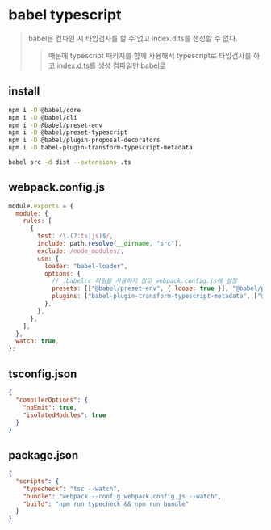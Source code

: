 # babel typescript

> babel은 컴파일 시 타입검사를 할 수 없고 index.d.ts를 생성할 수 없다.
>
> > 때문에 typescript 패키지를 함께 사용해서 typescript로 타입검사를 하고 index.d.ts를 생성 컴파일만 babel로

## install

```sh
npm i -D @babel/core
npm i -D @babel/cli
npm i -D @babel/preset-env
npm i -D @babel/preset-typescript
npm i -D @babel/plugin-proposal-decorators
npm i -D babel-plugin-transform-typescript-metadata

babel src -d dist --extensions .ts
```

## webpack.config.js

```js
module.exports = {
  module: {
    rules: [
      {
        test: /\.(?:ts|js)$/,
        include: path.resolve(__dirname, "src"),
        exclude: /node_modules/,
        use: {
          loader: "babel-loader",
          options: {
            // .babelrc 파일을 사용하지 않고 webpack.config.js에 설정
            presets: [["@babel/preset-env", { loose: true }], "@babel/preset-typescript"],
            plugins: ["babel-plugin-transform-typescript-metadata", ["@babel/plugin-proposal-decorators", { legacy: true }]],
          },
        },
      },
    ],
  },
  watch: true,
};
```

## tsconfig.json

```json
{
  "compilerOptions": {
    "noEmit": true,
    "isolatedModules": true
  }
}
```

## package.json

```json
{
  "scripts": {
    "typecheck": "tsc --watch",
    "bundle": "webpack --config webpack.config.js --watch",
    "build": "npm run typecheck && npm run bundle"
  }
}
```
